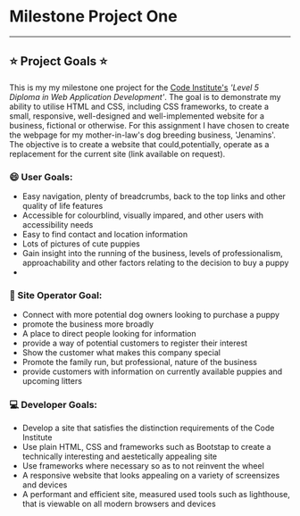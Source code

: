 # Milestone Project One

---

## :star: Project Goals :star:

This is my my milestone one project for the
[Code Institute's](http://www.codeinstitute.net) _'Level 5 Diploma in Web
Application Development'_. The goal is to demonstrate my ability to utilise HTML
and CSS, including CSS frameworks, to create a small, responsive, well-designed
and well-implemented website for a business, fictional or otherwise. For this
assignment I have chosen to create the webpage for my mother-in-law's dog
breeding business, 'Jenamins'. The objective is to create a website that
could,potentially, operate as a replacement for the current site (link available
on request).

### :smile: User Goals:

- Easy navigation, plenty of breadcrumbs, back to the top links and other
  quality of life features
- Accessible for colourblind, visually impared, and other users with
  accessibility needs
- Easy to find contact and location information
- Lots of pictures of cute puppies
- Gain insight into the running of the business, levels of professionalism,
  approachability and other factors relating to the decision to buy a puppy
-

### :dog: Site Operator Goal:

- Connect with more potential dog owners looking to purchase a puppy
- promote the business more broadly
- A place to direct people looking for information
- provide a way of potential customers to register their interest
- Show the customer what makes this company special
- Promote the family run, but professional, nature of the business
- provide customers with information on currently available puppies and upcoming
  litters

### :computer: Developer Goals:

- Develop a site that satisfies the distinction requirements of the Code
  Institute
- Use plain HTML, CSS and frameworks such as Bootstap to create a technically
  interesting and aestetically appealing site
- Use frameworks where necessary so as to not reinvent the wheel
- A responsive website that looks appealing on a variety of screensizes and
  devices
- A performant and efficient site, measured used tools such as lighthouse, that
  is viewable on all modern browsers and devices
